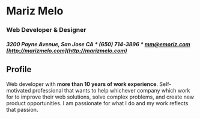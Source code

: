 # Mariz Melo
### Web Developer & Designer
##### 3200 Payne Avenue, San Jose CA * (650) 714-3896 * [mm@emoriz.com ](mailto:mm@emoriz.com) [http://marizmelo.com](http://marizmelo.com)
Profile
-------------
Web developer with **more than 10 years of work experience**. Self-motivated professional that wants to help whichever company which work for to improve their web solutions, solve complex problems, and create new product opportunities. I am passionate for what I do and my work reflects that passion.
